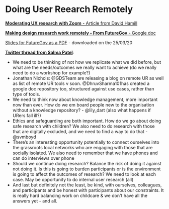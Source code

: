 # Doing User Reearch Remotely
<p><a href="https://medium.com/@david.hamill/moderating-ux-research-with-zoom-1d4e89614277" target="_blank" rel="noopener"><strong>Moderating UX research with Zoom</strong> - Article from David Hamill</a></p>
 <p><a href="https://docs.google.com/presentation/d/1T0sjyDlvCRJG95q9LYmPiPaU8baLG7L2IQwRpNsfq2M/edit#slide=id.g7f2e6c6d61_4_4" target="_blank" rel="noopener"><strong>Making design research work remotely - From FutureGov</strong> - Google doc</a></p>
 
 [Slides for FutureGov as a PDF](../remote/Making-design-research-work-remotely.pdf) - downloaded on the 25/03/20
 
<p><a href="https://twitter.com/DrSalmaPatel/status/1242418527056912384" target="_blank" rel="noopener"><strong>Twitter thread from Salma Patel</strong></a>:</p>
        <ul>
            <li>We need to be thinking of not how we replicate what we did before, but what are the needs/outcomes we really want to achieve (do we really need to do a workshop for example?)</li>
            <li>Jonathan Nichols: @GDSTeam are releasing a blog on remote UR as well as list of remote UR tools v soon. @DhruvSharma101has created a google doc repository too, structured against use cases, rather than type of tools.</li>
            <li>We need to think now about knowledge management, more important now than ever. How do we em board people new to the organisation without a knowledge repository? - @lily_dart (also what happens if URers fall ill?)</li>
            <li>Ethics and safeguarding are both important. How do we go about doing safe research with children? We also need to do research with those that are digitally excluded, and we need to find a way to do that - @svmboyd</li>
            <li>There’s an interesting opportunity potentially to connect ourselves into the grassroots local networks who are engaging with those that are socially isolated. We also need to remember that we have phones and can do interviews over phone</li>
            <li>Should we continue doing research? Balance the risk of doing it against not doing it. Is this is going to burden participants or is the environment is going to affect the outcomes of research? We need to look at each case. May be opportunity to do internal user research (all)</li>
            <li>And last but definitely not the least, be kind, with ourselves, colleagues, and participants and be honest with participants about our constraints. It is really hard balancing work on childcare & we don't have all the answers yet - and all.</li>
        </ul>
